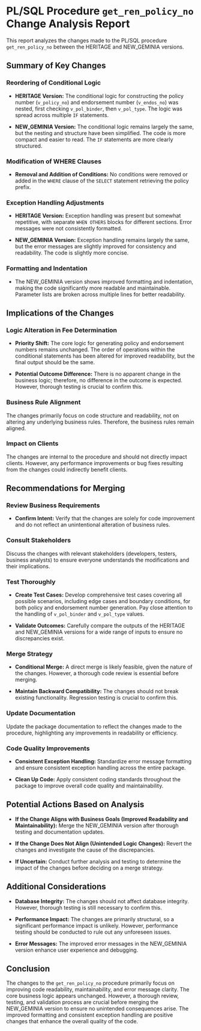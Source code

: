 # PL/SQL Procedure `get_ren_policy_no` Change Analysis Report

This report analyzes the changes made to the PL/SQL procedure `get_ren_policy_no` between the HERITAGE and NEW_GEMINIA versions.


## Summary of Key Changes

### Reordering of Conditional Logic

- **HERITAGE Version:** The conditional logic for constructing the policy number (`v_policy_no`) and endorsement number (`v_endos_no`) was nested, first checking `v_pol_binder`, then `v_pol_type`.  The logic was spread across multiple `IF` statements.

- **NEW_GEMINIA Version:** The conditional logic remains largely the same, but the nesting and structure have been simplified. The code is more compact and easier to read.  The `IF` statements are more clearly structured.

### Modification of WHERE Clauses

- **Removal and Addition of Conditions:** No conditions were removed or added in the `WHERE` clause of the `SELECT` statement retrieving the policy prefix.

### Exception Handling Adjustments

- **HERITAGE Version:** Exception handling was present but somewhat repetitive, with separate `WHEN OTHERS` blocks for different sections.  Error messages were not consistently formatted.

- **NEW_GEMINIA Version:** Exception handling remains largely the same, but the error messages are slightly improved for consistency and readability.  The code is slightly more concise.

### Formatting and Indentation

- The NEW_GEMINIA version shows improved formatting and indentation, making the code significantly more readable and maintainable.  Parameter lists are broken across multiple lines for better readability.


## Implications of the Changes

### Logic Alteration in Fee Determination

- **Priority Shift:** The core logic for generating policy and endorsement numbers remains unchanged. The order of operations within the conditional statements has been altered for improved readability, but the final output should be the same.

- **Potential Outcome Difference:** There is no apparent change in the business logic; therefore, no difference in the outcome is expected.  However, thorough testing is crucial to confirm this.

### Business Rule Alignment

The changes primarily focus on code structure and readability, not on altering any underlying business rules.  Therefore, the business rules remain aligned.

### Impact on Clients

The changes are internal to the procedure and should not directly impact clients.  However, any performance improvements or bug fixes resulting from the changes could indirectly benefit clients.


## Recommendations for Merging

### Review Business Requirements

- **Confirm Intent:** Verify that the changes are solely for code improvement and do not reflect an unintentional alteration of business rules.

### Consult Stakeholders

Discuss the changes with relevant stakeholders (developers, testers, business analysts) to ensure everyone understands the modifications and their implications.

### Test Thoroughly

- **Create Test Cases:** Develop comprehensive test cases covering all possible scenarios, including edge cases and boundary conditions, for both policy and endorsement number generation.  Pay close attention to the handling of `v_pol_binder` and `v_pol_type` values.

- **Validate Outcomes:** Carefully compare the outputs of the HERITAGE and NEW_GEMINIA versions for a wide range of inputs to ensure no discrepancies exist.

### Merge Strategy

- **Conditional Merge:** A direct merge is likely feasible, given the nature of the changes.  However, a thorough code review is essential before merging.

- **Maintain Backward Compatibility:**  The changes should not break existing functionality.  Regression testing is crucial to confirm this.

### Update Documentation

Update the package documentation to reflect the changes made to the procedure, highlighting any improvements in readability or efficiency.

### Code Quality Improvements

- **Consistent Exception Handling:** Standardize error message formatting and ensure consistent exception handling across the entire package.

- **Clean Up Code:** Apply consistent coding standards throughout the package to improve overall code quality and maintainability.


## Potential Actions Based on Analysis

- **If the Change Aligns with Business Goals (Improved Readability and Maintainability):** Merge the NEW_GEMINIA version after thorough testing and documentation updates.

- **If the Change Does Not Align (Unintended Logic Changes):** Revert the changes and investigate the cause of the discrepancies.

- **If Uncertain:** Conduct further analysis and testing to determine the impact of the changes before deciding on a merge strategy.


## Additional Considerations

- **Database Integrity:** The changes should not affect database integrity. However, thorough testing is still necessary to confirm this.

- **Performance Impact:** The changes are primarily structural, so a significant performance impact is unlikely.  However, performance testing should be conducted to rule out any unforeseen issues.

- **Error Messages:** The improved error messages in the NEW_GEMINIA version enhance user experience and debugging.


## Conclusion

The changes to the `get_ren_policy_no` procedure primarily focus on improving code readability, maintainability, and error message clarity.  The core business logic appears unchanged.  However, a thorough review, testing, and validation process are crucial before merging the NEW_GEMINIA version to ensure no unintended consequences arise.  The improved formatting and consistent exception handling are positive changes that enhance the overall quality of the code.
